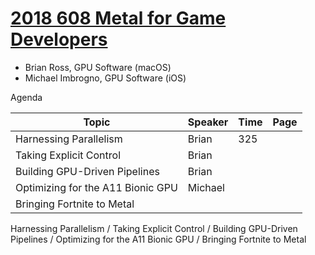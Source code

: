 
# [2018 608 Metal for Game Developers](https://developer.apple.com/videos/play/wwdc2018/607)


- Brian Ross, GPU Software (macOS) 
- Michael Imbrogno, GPU Software (iOS)


Agenda


Topic|Speaker|Time|Page
---|---|---|---
Harnessing Parallelism |Brian | 325
Taking Explicit Control|Brian
Building GPU-Driven Pipelines|Brian
Optimizing for the A11 Bionic GPU | Michael
Bringing Fortnite to Metal|




Harnessing Parallelism /  Taking Explicit Control / Building GPU-Driven Pipelines / Optimizing for the A11 Bionic GPU / Bringing Fortnite to Metal